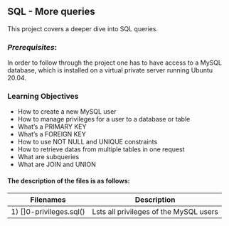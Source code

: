 ## **SQL - More queries**
 
 This project covers a deeper dive into SQL queries.

 ### *Prerequisites*:

In order to follow through the project one has to have access to a MySQL database,
which is installed on a virtual private server running Ubuntu 20.04.

 ### Learning Objectives

 - How to create a new MySQL user
 - How to manage privileges for a user to a database or table
 - What’s a PRIMARY KEY
 - What’s a FOREIGN KEY
 - How to use NOT NULL and UNIQUE constraints
 - How to retrieve datas from multiple tables in one request
 - What are subqueries
 - What are JOIN and UNION

 #### The description of the files is  as follows:

|Filenames | Description |
| ------------- | ------------- |
|1) []0-privileges.sql()|Lsts all privileges of the MySQL users|


